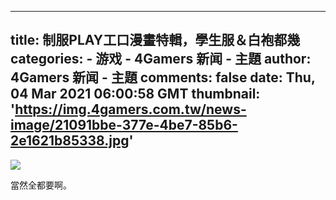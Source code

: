 
---
title: 制服PLAY工口漫畫特輯，學生服＆白袍都幾
categories: 
    - 游戏
    - 4Gamers 新闻 - 主題
author: 4Gamers 新闻 - 主題
comments: false
date: Thu, 04 Mar 2021 06:00:58 GMT
thumbnail: 'https://img.4gamers.com.tw/news-image/21091bbe-377e-4be7-85b6-2e1621b85338.jpg'
---

<div>   
<img src="https://img.4gamers.com.tw/news-image/21091bbe-377e-4be7-85b6-2e1621b85338.jpg" referrerpolicy="no-referrer"><p>當然全都要啊。</p>  
</div>
            